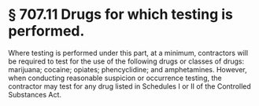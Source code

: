 # § 707.11   Drugs for which testing is performed.

Where testing is performed under this part, at a minimum, contractors will be required to test for the use of the following drugs or classes of drugs: marijuana; cocaine; opiates; phencyclidine; and amphetamines. However, when conducting reasonable suspicion or occurrence testing, the contractor may test for any drug listed in Schedules I or II of the Controlled Substances Act. 




